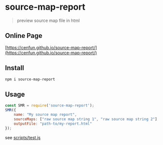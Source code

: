 # source-map-report
> preview source map file in html

## Online Page
[https://cenfun.github.io/source-map-report/](https://cenfun.github.io/source-map-report/)

## Install
```sh
npm i source-map-report
```

## Usage
```js
const SMR = require('source-map-report');
SMR({
    name: "My source map report",
    sourceMaps: ["raw source map string 1", "raw source map string 2"],
    outputFile: "path-to/my-report.html"
});
```
see [scripts/test.js](/scripts/test.js)
